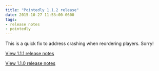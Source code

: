 ```yaml
---
title: "Pointedly 1.1.2 release"
date: 2015-10-27 11:53:00-0600
tags:
- release notes
- pointedly
---
```


This is a quick fix to address crashing when reordering players. Sorry!

[View 1.1.1 release notes](/2015/10/23/pointedly-1.1.1)

[View 1.1.0 release notes](/2015/09/18/pointedly-1.1.0)
